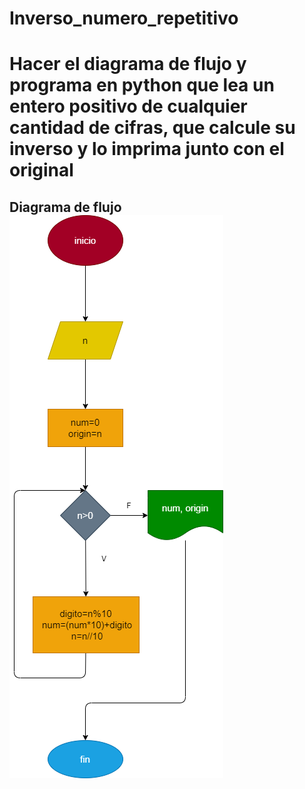 # Inverso_numero_repetitivo

# Hacer el diagrama de flujo y programa en python que lea un entero positivo de cualquier cantidad de cifras, que calcule su inverso y lo imprima junto con el original 

## Diagrama de flujo ![Diagrama de flujo](diagrama.png "Diagrama de flujo")